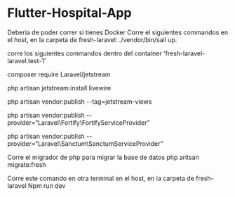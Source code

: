 # Flutter-Hospital-App

Deberia de poder correr si tienes Docker
Corre el siguientes commandos en el host, en la carpeta de fresh-laravel:
./vendor/bin/sail up. 

corre los siguientes commandos dentro del container 'fresh-laravel-laravel.test-1'

composer require Laravel/jetstream

php artisan jetstream:install livewire

php artisan vendor:publish --tag=jetstream-views

php artisan vendor:publish --provider=“Laravel\Fortify\FortifyServiceProvider”

php artisan vendor:publish --provider=“Laravel\Sanctum\SanctumServiceProvider”


Corre el migrador de php para migrar la base de datos
php aritsan migrate:fresh

Corre este comando en otra terminal en el host, en la carpeta de fresh-laravel
Npm run dev 
